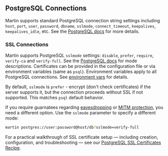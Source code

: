 ## PostgreSQL Connections

Martin supports standard PostgreSQL connection string settings including `host`, `port`, `user`, `password`, `dbname`, `sslmode`, `connect_timeout`, `keepalives`, `keepalives_idle`, etc.
See the [PostgreSQL docs](https://www.postgresql.org/docs/current/libpq-connect.html#LIBPQ-CONNSTRING) for more details.

### SSL Connections

Martin supports PostgreSQL `sslmode` settings: `disable`, `prefer`, `require`, `verify-ca` and `verify-full`.
See the [PostgreSQL docs](https://www.postgresql.org/docs/current/libpq-ssl.html) for mode descriptions.
Certificates can be provided in the configuration file or via environment variables (same as `psql`).
Environment variables apply to all PostgreSQL connections.
See [environment vars](env-vars.md) for details.

By default, `sslmode` is `prefer` - encrypt (don't check certificates) if the server supports it, but the connection proceeds without SSL if not supported.
This matches `psql` default behavior.

If you require guarnatees regarding [eavesdropping](https://en.wikipedia.org/wiki/Eavesdropping) or [MITM protection](https://en.wikipedia.org/wiki/Man-in-the-middle_attack), you need a different option.
Use the `sslmode` parameter to specify a different mode:

```bash
martin postgres://user:password@host/db?sslmode=verify-full
```

For a practical walkthrough of SSL certificate setup — including creation, configuration, and troubleshooting — see our [PostgreSQL SSL Certificates Recipe](pg-ssl-certificates.md).
